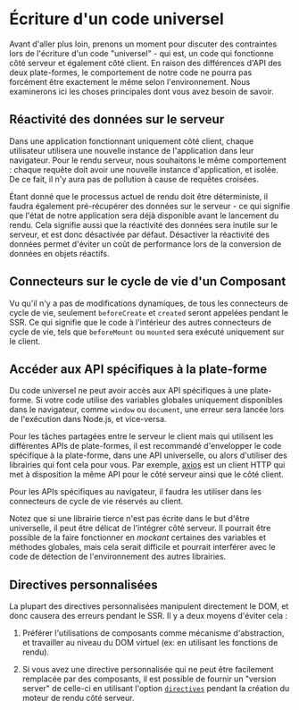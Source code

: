 # Écriture d'un code universel

Avant d'aller plus loin, prenons un moment pour discuter des contraintes lors de l'écriture d'un code "universel" - qui est, un code qui fonctionne côté serveur et également côté client. En raison des différences d'API des deux plate-formes, le comportement de notre code ne pourra pas forcément être exactement le même selon l'environnement. Nous examinerons ici les choses principales dont vous avez besoin de savoir.

## Réactivité des données sur le serveur

Dans une application fonctionnant uniquement côté client, chaque utilisateur utilisera une nouvelle instance de l'application dans leur navigateur. Pour le rendu serveur, nous souhaitons le même comportement : chaque requête doit avoir une nouvelle instance d'application, et isolée. De ce fait, il n'y aura pas de pollution à cause de requêtes croisées. 

Étant donné que le processus actuel de rendu doit être déterministe, il faudra également
pré-récupérer des données sur le serveur - ce qui signifie que l'état de notre application sera déjà disponible avant le lancement du rendu. Cela signifie aussi que la réactivité des données sera inutile sur le serveur, et est donc désactivée par défaut. Désactiver la réactivité des données permet d'éviter un coût de performance lors de la conversion de données en objets réactifs.

## Connecteurs sur le cycle de vie d'un Composant

Vu qu'il n'y a pas de modifications dynamiques, de tous les connecteurs de cycle de vie, seulement `beforeCreate` et `created` seront appelées pendant le  SSR. Ce qui signifie que le code à l'intérieur des autres connecteurs de cycle de vie, tels que `beforeMount` ou `mounted` sera exécuté uniquement sur le client.

## Accéder aux API spécifiques à la plate-forme

Du code universel ne peut avoir accès aux API spécifiques à une plate-forme. Si votre code utilise des variables globales uniquement disponibles dans le navigateur, comme `window` ou `document`, une erreur sera lancée lors de l'exécution dans Node.js, et vice-versa.

Pour les tâches partagées entre le serveur le client mais qui utilisent les différentes APIs de plate-formes, il est recommandé d'envelopper le code spécifique à la plate-forme, dans une API universelle, ou alors d'utiliser des librairies qui font cela pour vous. Par exemple, [axios](https://github.com/mzabriskie/axios) est un client HTTP qui met à disposition la même API pour le côté serveur ainsi que le côté client.

Pour les APIs spécifiques au navigateur, il faudra les utiliser dans les connecteurs de cycle de vie réservés au client.

Notez que si une librairie tierce n'est pas écrite dans le but d'être universelle, il peut être délicat de l'intégrer côté serveur. Il pourrait être possible de la faire fonctionner en *mockant* certaines des variables et méthodes globales, mais cela serait difficile et pourrait interférer avec le code de détection de l'environnement des autres librairies.

## Directives personnalisées

La plupart des directives personnalisées manipulent directement le DOM, et donc causera des erreurs pendant le SSR. Il y a deux moyens d'éviter cela :

1. Préférer l'utilisations de composants comme mécanisme d'abstraction, et travailler au niveau du DOM virtuel (ex: en utilisant les fonctions de rendu).

2. Si vous avez une directive personnalisée qui ne peut être facilement remplacée par des composants, il est possible de fournir un "version server" de celle-ci en utilisant l'option [`directives`](./api.md#directives) pendant la création du moteur de rendu côté serveur.
